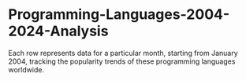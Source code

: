 # Programming-Languages-2004-2024-Analysis
Each row represents data for a particular month, starting from January 2004, tracking the popularity trends of these programming languages worldwide.
